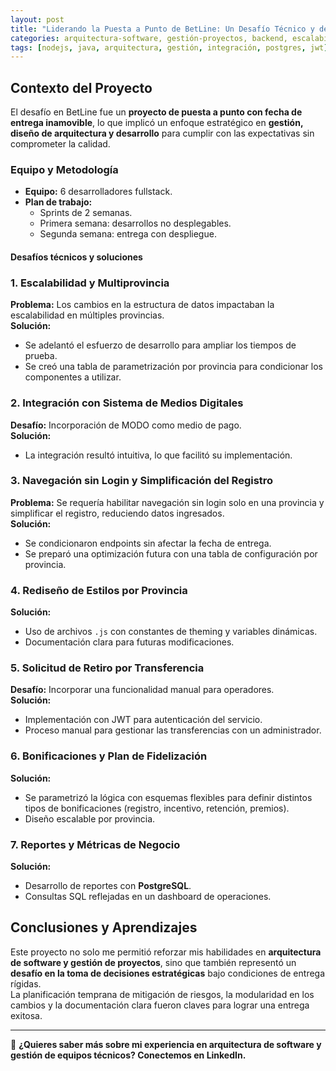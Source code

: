 ```yaml
---
layout: post
title: "Liderando la Puesta a Punto de BetLine: Un Desafío Técnico y de Gestión en Entornos Escalables"
categories: arquitectura-software, gestión-proyectos, backend, escalabilidad
tags: [nodejs, java, arquitectura, gestión, integración, postgres, jwt]
---
```


## Contexto del Proyecto  

El desafío en BetLine fue un **proyecto de puesta a punto con fecha de entrega inamovible**, lo que implicó un enfoque estratégico en **gestión, diseño de arquitectura y desarrollo** para cumplir con las expectativas sin comprometer la calidad.  

### **Equipo y Metodología**  
- **Equipo:** 6 desarrolladores fullstack.  
- **Plan de trabajo:**  
  - Sprints de 2 semanas.  
  - Primera semana: desarrollos no desplegables.  
  - Segunda semana: entrega con despliegue.

#### **Desafíos técnicos y soluciones**  

### **1. Escalabilidad y Multiprovincia**  
**Problema:** Los cambios en la estructura de datos impactaban la escalabilidad en múltiples provincias.  
**Solución:**  
- Se adelantó el esfuerzo de desarrollo para ampliar los tiempos de prueba.  
- Se creó una tabla de parametrización por provincia para condicionar los componentes a utilizar.  

### **2. Integración con Sistema de Medios Digitales**  
**Desafío:** Incorporación de MODO como medio de pago.  
**Solución:**  
- La integración resultó intuitiva, lo que facilitó su implementación.  

### **3. Navegación sin Login y Simplificación del Registro**  
**Problema:** Se requería habilitar navegación sin login solo en una provincia y simplificar el registro, reduciendo datos ingresados.  
**Solución:**  
- Se condicionaron endpoints sin afectar la fecha de entrega.  
- Se preparó una optimización futura con una tabla de configuración por provincia.  

### **4. Rediseño de Estilos por Provincia**  
**Solución:**  
- Uso de archivos `.js` con constantes de theming y variables dinámicas.  
- Documentación clara para futuras modificaciones.  

### **5. Solicitud de Retiro por Transferencia**  
**Desafío:** Incorporar una funcionalidad manual para operadores.  
**Solución:**  
- Implementación con JWT para autenticación del servicio.  
- Proceso manual para gestionar las transferencias con un administrador.  

### **6. Bonificaciones y Plan de Fidelización**  
**Solución:**  
- Se parametrizó la lógica con esquemas flexibles para definir distintos tipos de bonificaciones (registro, incentivo, retención, premios).  
- Diseño escalable por provincia.  

### **7. Reportes y Métricas de Negocio**  
**Solución:**  
- Desarrollo de reportes con **PostgreSQL**.  
- Consultas SQL reflejadas en un dashboard de operaciones.  

## **Conclusiones y Aprendizajes**  
Este proyecto no solo me permitió reforzar mis habilidades en **arquitectura de software y gestión de proyectos**, sino que también representó un **desafío en la toma de decisiones estratégicas** bajo condiciones de entrega rígidas.  
La planificación temprana de mitigación de riesgos, la modularidad en los cambios y la documentación clara fueron claves para lograr una entrega exitosa.  

---

📌 **¿Quieres saber más sobre mi experiencia en arquitectura de software y gestión de equipos técnicos? Conectemos en LinkedIn.**  
